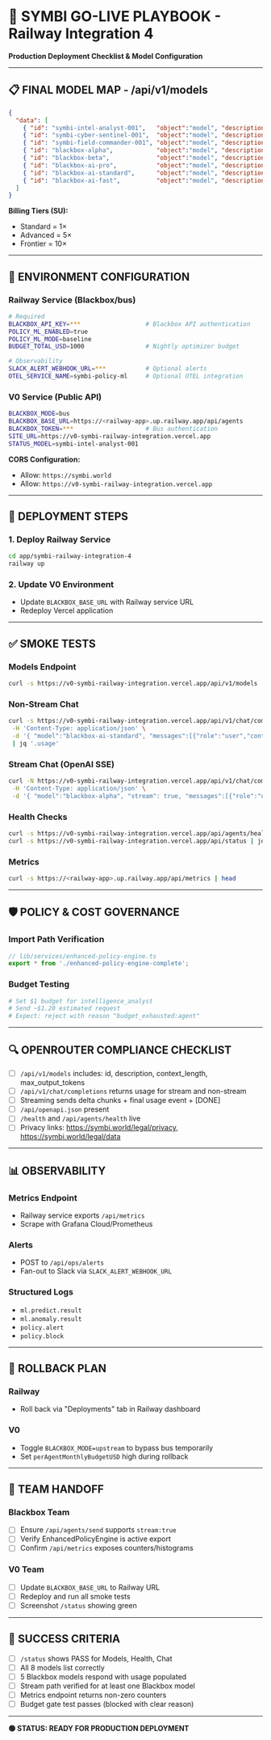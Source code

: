 # 🚀 SYMBI GO-LIVE PLAYBOOK - Railway Integration 4
**Production Deployment Checklist & Model Configuration**

---

## 📋 FINAL MODEL MAP - /api/v1/models

```json
{
  "data": [
    { "id": "symbi-intel-analyst-001",   "object":"model", "description":"Intelligence analysis", "context_length": 128000, "max_output_tokens": 8192, "tier":"Advanced" },
    { "id": "symbi-cyber-sentinel-001",  "object":"model", "description":"Cybersecurity",         "context_length": 128000, "max_output_tokens": 8192, "tier":"Advanced" },
    { "id": "symbi-field-commander-001", "object":"model", "description":"Strategy & ops",        "context_length": 128000, "max_output_tokens": 8192, "tier":"Frontier" },
    { "id": "blackbox-alpha",            "object":"model", "description":"Premium reasoning",     "context_length": 200000, "max_output_tokens": 8192, "tier":"Frontier" },
    { "id": "blackbox-beta",             "object":"model", "description":"Balanced performance",  "context_length": 128000, "max_output_tokens": 8192, "tier":"Advanced" },
    { "id": "blackbox-ai-pro",           "object":"model", "description":"Enterprise-grade",      "context_length": 128000, "max_output_tokens": 8192, "tier":"Advanced" },
    { "id": "blackbox-ai-standard",      "object":"model", "description":"General purpose",       "context_length": 128000, "max_output_tokens": 8192, "tier":"Standard" },
    { "id": "blackbox-ai-fast",          "object":"model", "description":"Low latency",           "context_length":  64000, "max_output_tokens": 4096, "tier":"Standard" }
  ]
}
```

**Billing Tiers (SU):**
- Standard = 1×
- Advanced = 5×  
- Frontier = 10×

---

## 🔧 ENVIRONMENT CONFIGURATION

### Railway Service (Blackbox/bus)
```bash
# Required
BLACKBOX_API_KEY=***                  # Blackbox API authentication
POLICY_ML_ENABLED=true
POLICY_ML_MODE=baseline
BUDGET_TOTAL_USD=1000                 # Nightly optimizer budget

# Observability
SLACK_ALERT_WEBHOOK_URL=***           # Optional alerts
OTEL_SERVICE_NAME=symbi-policy-ml     # Optional OTEL integration
```

### V0 Service (Public API)
```bash
BLACKBOX_MODE=bus
BLACKBOX_BASE_URL=https://<railway-app>.up.railway.app/api/agents
BLACKBOX_TOKEN=***                    # Bus authentication
SITE_URL=https://v0-symbi-railway-integration.vercel.app
STATUS_MODEL=symbi-intel-analyst-001
```

**CORS Configuration:**
- Allow: `https://symbi.world`
- Allow: `https://v0-symbi-railway-integration.vercel.app`

---

## 🚀 DEPLOYMENT STEPS

### 1. Deploy Railway Service
```bash
cd app/symbi-railway-integration-4
railway up
```

### 2. Update V0 Environment
- Update `BLACKBOX_BASE_URL` with Railway service URL
- Redeploy Vercel application

---

## ✅ SMOKE TESTS

### Models Endpoint
```bash
curl -s https://v0-symbi-railway-integration.vercel.app/api/v1/models | jq '.data[].id'
```

### Non-Stream Chat
```bash
curl -s https://v0-symbi-railway-integration.vercel.app/api/v1/chat/completions \
 -H 'Content-Type: application/json' \
 -d '{ "model":"blackbox-ai-standard", "messages":[{"role":"user","content":"Give me 2 bullets on SYMBI."}] }' \
 | jq '.usage'
```

### Stream Chat (OpenAI SSE)
```bash
curl -N https://v0-symbi-railway-integration.vercel.app/api/v1/chat/completions \
 -H 'Content-Type: application/json' \
 -d '{ "model":"blackbox-alpha", "stream": true, "messages":[{"role":"user","content":"Stream 3 bullets."}] }'
```

### Health Checks
```bash
curl -s https://v0-symbi-railway-integration.vercel.app/api/agents/health | jq
curl -s https://v0-symbi-railway-integration.vercel.app/api/status | jq '.ok, .checks'
```

### Metrics
```bash
curl -s https://<railway-app>.up.railway.app/api/metrics | head
```

---

## 🛡️ POLICY & COST GOVERNANCE

### Import Path Verification
```typescript
// lib/services/enhanced-policy-engine.ts
export * from './enhanced-policy-engine-complete';
```

### Budget Testing
```bash
# Set $1 budget for intelligence_analyst
# Send ~$1.20 estimated request
# Expect: reject with reason "budget_exhausted:agent"
```

---

## 🔍 OPENROUTER COMPLIANCE CHECKLIST

- [ ] `/api/v1/models` includes: id, description, context_length, max_output_tokens
- [ ] `/api/v1/chat/completions` returns usage for stream and non-stream
- [ ] Streaming sends delta chunks + final usage event + [DONE]
- [ ] `/api/openapi.json` present
- [ ] `/health` and `/api/agents/health` live
- [ ] Privacy links: https://symbi.world/legal/privacy, https://symbi.world/legal/data

---

## 📊 OBSERVABILITY

### Metrics Endpoint
- Railway service exports `/api/metrics`
- Scrape with Grafana Cloud/Prometheus

### Alerts
- POST to `/api/ops/alerts`
- Fan-out to Slack via `SLACK_ALERT_WEBHOOK_URL`

### Structured Logs
- `ml.predict.result`
- `ml.anomaly.result`
- `policy.alert`
- `policy.block`

---

## 🔄 ROLLBACK PLAN

### Railway
- Roll back via "Deployments" tab in Railway dashboard

### V0
- Toggle `BLACKBOX_MODE=upstream` to bypass bus temporarily
- Set `perAgentMonthlyBudgetUSD` high during rollback

---

## 👥 TEAM HANDOFF

### Blackbox Team
- [ ] Ensure `/api/agents/send` supports `stream:true`
- [ ] Verify EnhancedPolicyEngine is active export
- [ ] Confirm `/api/metrics` exposes counters/histograms

### V0 Team
- [ ] Update `BLACKBOX_BASE_URL` to Railway URL
- [ ] Redeploy and run all smoke tests
- [ ] Screenshot `/status` showing green

---

## 🎯 SUCCESS CRITERIA

- [ ] `/status` shows PASS for Models, Health, Chat
- [ ] All 8 models list correctly
- [ ] 5 Blackbox models respond with usage populated
- [ ] Stream path verified for at least one Blackbox model
- [ ] Metrics endpoint returns non-zero counters
- [ ] Budget gate test passes (blocked with clear reason)

---

**🟢 STATUS: READY FOR PRODUCTION DEPLOYMENT**
